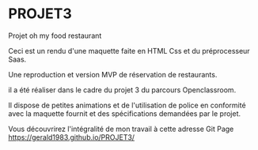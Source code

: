 # PROJET3
Projet oh my food restaurant

Ceci est un rendu d'une maquette faite en HTML Css et du préprocesseur Saas.

Une reproduction et version MVP de réservation de restaurants.

il a été réaliser dans le cadre du projet 3 du parcours Openclassroom.

Il dispose de petites animations et de l'utilisation de police en conformité avec la maquette fournit et des spécifications demandées par le projet.

Vous découvrirez l'intégralité de mon travail à cette adresse Git Page https://gerald1983.github.io/PROJET3/
